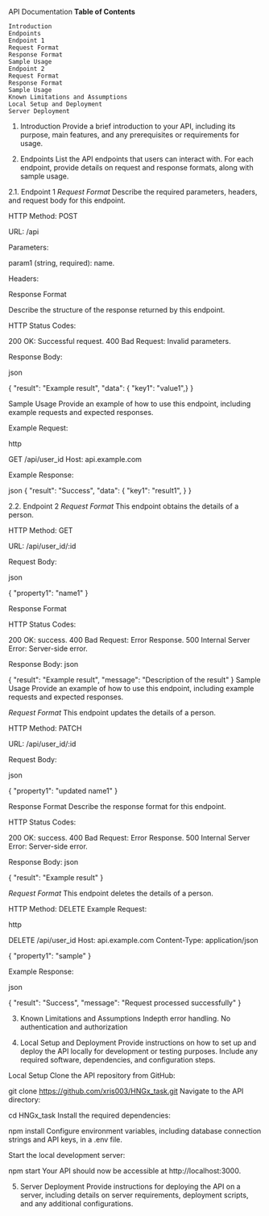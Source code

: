 API Documentation
**Table of Contents**

    Introduction
    Endpoints
    Endpoint 1
    Request Format
    Response Format
    Sample Usage
    Endpoint 2
    Request Format
    Response Format
    Sample Usage
    Known Limitations and Assumptions
    Local Setup and Deployment
    Server Deployment

1. Introduction
   Provide a brief introduction to your API, including its purpose, main features, and any prerequisites or requirements for usage.

2. Endpoints
   List the API endpoints that users can interact with. For each endpoint, provide details on request and response formats, along with sample usage.

2.1. Endpoint 1
*Request Format*
Describe the required parameters, headers, and request body for this endpoint.

HTTP Method: POST

URL: /api

Parameters:

param1 (string, required): name.

Headers:

Response Format

Describe the structure of the response returned by this endpoint.

HTTP Status Codes:

200 OK: Successful request.
400 Bad Request: Invalid parameters.

Response Body:

json

{
"result": "Example result",
"data": {
"key1": "value1",}
}

Sample Usage
Provide an example of how to use this endpoint, including example requests and expected responses.

Example Request:

http

GET /api/user_id
Host: api.example.com

Example Response:

json
{
"result": "Success",
"data": {
"key1": "result1",
}
}

2.2. Endpoint 2
*Request Format*
This endpoint obtains the details of a person.

HTTP Method: GET

URL: /api/user_id/:id

Request Body:

json

{
"property1": "name1"
}

Response Format

HTTP Status Codes:

200 OK: success.
400 Bad Request: Error Response.
500 Internal Server Error: Server-side error.

Response Body:
json

{
"result": "Example result",
"message": "Description of the result"
}
Sample Usage
Provide an example of how to use this endpoint, including example requests and expected responses.

*Request Format*
This endpoint updates the details of a person.

HTTP Method: PATCH

URL: /api/user_id/:id

Request Body:

json

{
"property1": "updated name1"
}

Response Format
Describe the response format for this endpoint.

HTTP Status Codes:

200 OK: success.
400 Bad Request: Error Response.
500 Internal Server Error: Server-side error.

Response Body:
json

{
"result": "Example result"
}

*Request Format*
This endpoint deletes the details of a person.

HTTP Method: DELETE
Example Request:

http

DELETE /api/user_id
Host: api.example.com
Content-Type: application/json

{
"property1": "sample"
}

Example Response:

json

{
"result": "Success",
"message": "Request processed successfully"
}

3. Known Limitations and Assumptions
   Indepth error handling.
   No authentication and authorization

4. Local Setup and Deployment
   Provide instructions on how to set up and deploy the API locally for development or testing purposes. Include any required software, dependencies, and configuration steps.

Local Setup
Clone the API repository from GitHub:

git clone https://github.com/xris003/HNGx_task.git
Navigate to the API directory:

cd HNGx_task
Install the required dependencies:

npm install
Configure environment variables, including database connection strings and API keys, in a .env file.

Start the local development server:

npm start
Your API should now be accessible at http://localhost:3000.

5. Server Deployment
   Provide instructions for deploying the API on a server, including details on server requirements, deployment scripts, and any additional configurations.

